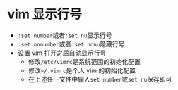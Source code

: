 # vim 显示行号

- `:set number`或者`:set nu`显示行号
- `:set nonumber`或者`:set nonu`隐藏行号
- 设置 vim 打开之后自动显示行号
  - 修改`/etc/vimrc`是系统范围的初始化配置
  - 修改`~/.vimrc`是个人 vim 的初始化配置
  - 在上述任一文件中输入`set number`或`set nu`保存即可
